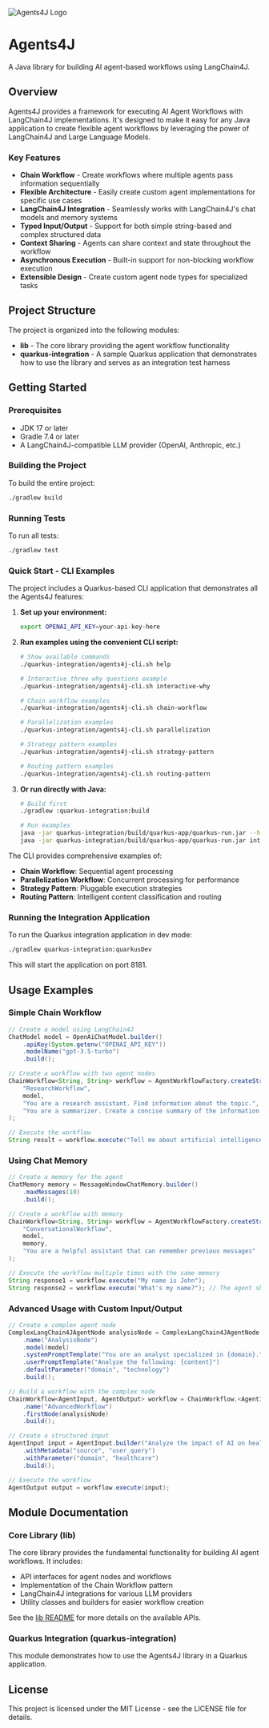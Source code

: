 ![Agents4J Logo](./docs/logo.png)

# Agents4J

A Java library for building AI agent-based workflows using LangChain4J.

## Overview

Agents4J provides a framework for executing AI Agent Workflows with LangChain4J implementations. It's designed to make it easy for any Java application to create flexible agent workflows by leveraging the power of LangChain4J and Large Language Models.

### Key Features

- **Chain Workflow** - Create workflows where multiple agents pass information sequentially
- **Flexible Architecture** - Easily create custom agent implementations for specific use cases
- **LangChain4J Integration** - Seamlessly works with LangChain4J's chat models and memory systems
- **Typed Input/Output** - Support for both simple string-based and complex structured data
- **Context Sharing** - Agents can share context and state throughout the workflow
- **Asynchronous Execution** - Built-in support for non-blocking workflow execution
- **Extensible Design** - Create custom agent node types for specialized tasks

## Project Structure

The project is organized into the following modules:

- **lib** - The core library providing the agent workflow functionality
- **quarkus-integration** - A sample Quarkus application that demonstrates how to use the library and serves as an integration test harness

## Getting Started

### Prerequisites

- JDK 17 or later
- Gradle 7.4 or later
- A LangChain4J-compatible LLM provider (OpenAI, Anthropic, etc.)

### Building the Project

To build the entire project:

```bash
./gradlew build
```

### Running Tests

To run all tests:

```bash
./gradlew test
```

### Quick Start - CLI Examples

The project includes a Quarkus-based CLI application that demonstrates all the Agents4J features:

1. **Set up your environment:**
   ```bash
   export OPENAI_API_KEY=your-api-key-here
   ```

2. **Run examples using the convenient CLI script:**
   ```bash
   # Show available commands
   ./quarkus-integration/agents4j-cli.sh help
   
   # Interactive three why questions example
   ./quarkus-integration/agents4j-cli.sh interactive-why
   
   # Chain workflow examples
   ./quarkus-integration/agents4j-cli.sh chain-workflow
   
   # Parallelization examples
   ./quarkus-integration/agents4j-cli.sh parallelization
   
   # Strategy pattern examples
   ./quarkus-integration/agents4j-cli.sh strategy-pattern
   
   # Routing pattern examples
   ./quarkus-integration/agents4j-cli.sh routing-pattern
   ```

3. **Or run directly with Java:**
   ```bash
   # Build first
   ./gradlew :quarkus-integration:build
   
   # Run examples
   java -jar quarkus-integration/build/quarkus-app/quarkus-run.jar --help
   java -jar quarkus-integration/build/quarkus-app/quarkus-run.jar interactive-why -q "Why is the sky blue?"
   ```

The CLI provides comprehensive examples of:
- **Chain Workflow**: Sequential agent processing
- **Parallelization Workflow**: Concurrent processing for performance
- **Strategy Pattern**: Pluggable execution strategies
- **Routing Pattern**: Intelligent content classification and routing

### Running the Integration Application

To run the Quarkus integration application in dev mode:

```bash
./gradlew quarkus-integration:quarkusDev
```

This will start the application on port 8181.

## Usage Examples

### Simple Chain Workflow

```java
// Create a model using LangChain4J
ChatModel model = OpenAiChatModel.builder()
    .apiKey(System.getenv("OPENAI_API_KEY"))
    .modelName("gpt-3.5-turbo")
    .build();

// Create a workflow with two agent nodes
ChainWorkflow<String, String> workflow = AgentWorkflowFactory.createStringChainWorkflow(
    "ResearchWorkflow",
    model,
    "You are a research assistant. Find information about the topic.",
    "You are a summarizer. Create a concise summary of the information."
);

// Execute the workflow
String result = workflow.execute("Tell me about artificial intelligence");
```

### Using Chat Memory

```java
// Create a memory for the agent
ChatMemory memory = MessageWindowChatMemory.builder()
    .maxMessages(10)
    .build();

// Create a workflow with memory
ChainWorkflow<String, String> workflow = AgentWorkflowFactory.createStringChainWorkflowWithMemory(
    "ConversationalWorkflow",
    model,
    memory,
    "You are a helpful assistant that can remember previous messages"
);

// Execute the workflow multiple times with the same memory
String response1 = workflow.execute("My name is John");
String response2 = workflow.execute("What's my name?"); // The agent should remember "John"
```

### Advanced Usage with Custom Input/Output

```java
// Create a complex agent node
ComplexLangChain4JAgentNode analysisNode = ComplexLangChain4JAgentNode.builder()
    .name("AnalysisNode")
    .model(model)
    .systemPromptTemplate("You are an analyst specialized in {domain}.")
    .userPromptTemplate("Analyze the following: {content}")
    .defaultParameter("domain", "technology")
    .build();

// Build a workflow with the complex node
ChainWorkflow<AgentInput, AgentOutput> workflow = ChainWorkflow.<AgentInput, AgentOutput>builder()
    .name("AdvancedWorkflow")
    .firstNode(analysisNode)
    .build();

// Create a structured input
AgentInput input = AgentInput.builder("Analyze the impact of AI on healthcare")
    .withMetadata("source", "user_query")
    .withParameter("domain", "healthcare")
    .build();

// Execute the workflow
AgentOutput output = workflow.execute(input);
```

## Module Documentation

### Core Library (lib)

The core library provides the fundamental functionality for building AI agent workflows. It includes:

- API interfaces for agent nodes and workflows
- Implementation of the Chain Workflow pattern
- LangChain4J integrations for various LLM providers
- Utility classes and builders for easier workflow creation

See the [lib README](lib/README.md) for more details on the available APIs.

### Quarkus Integration (quarkus-integration)

This module demonstrates how to use the Agents4J library in a Quarkus application.

## License

This project is licensed under the MIT License - see the LICENSE file for details.
